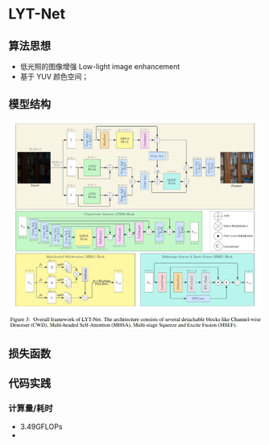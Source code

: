 # LYT-Net
## 算法思想
- 低光照的图像增强 Low-light image enhancement
- 基于 YUV 颜色空间；

## 模型结构
![LYT-Net structure](../image_resources/image-lyt-net-structure.png)

## 损失函数

## 代码实践
### 计算量/耗时
- 3.49GFLOPs
- 